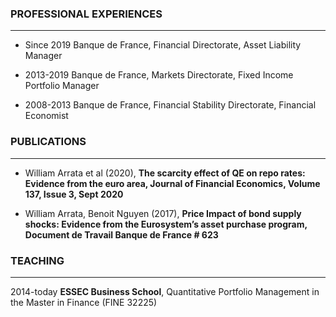 ### **PROFESSIONAL EXPERIENCES**
___
- Since 2019 Banque de France, Financial Directorate, Asset Liability Manager
* 2013-2019 Banque de France, Markets Directorate, Fixed Income Portfolio Manager
+ 2008-2013 Banque de France, Financial Stability Directorate, Financial Economist

### **PUBLICATIONS**
---

- William Arrata et al (2020), **The scarcity effect of QE on repo rates: Evidence from the euro area,
Journal of Financial Economics, Volume 137, Issue 3, Sept 2020**
* William Arrata, Benoit Nguyen (2017), **Price Impact of bond supply shocks: Evidence from the
Eurosystem’s asset purchase program, Document de Travail Banque de France # 623**

### **TEACHING**
***
2014-today **ESSEC Business School**, Quantitative Portfolio Management in the Master in Finance (FINE 32225)
